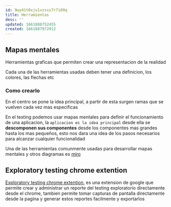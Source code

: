 ```yaml
---
id: 9wy41t0xju1vzsss7r7i09q
title: Herramientas
desc: ''
updated: 1661888752455
created: 1661887972912
---
```


## Mapas mentales

Herramientas graficas que permiten crear una representacion de la realidad

Cada una de las herramientas usadas deben tener una definicion, los colores, las flechas etc

### Como crearlo

En el centro se pone la idea principal, a partir de esta surgen ramas que se vuelven cada vez mas especificas

En el testing podemos usar mapas mentales para definir el funcionamiento de una aplicacion, la `aplicacion es la idea principal` desde ella se **descomponen sus componentes** desde los componentes mas grandes hasta los mas pequeños, esto nos dara una idea de los pasos necesarios para alcanzar cualquier funcionalidad

Una de las herramientas comunmente usadas para desarrollar mapas mentales y otros diagramas es [miro](https://miro.com/)

## Exploratory testing chrome extention

[Exploratory testing chrome extention](https://chrome.google.com/webstore/detail/exploratory-testing-chrom/khigmghadjljgjpamimgjjmpmlbgmekj), es una extension de google que permite crear y administrar un reporte del testing exploratorio directamente desde el chrome, tambien permite tomar capturas de pantalla directamente desde la pagina y generar estos reportes facilmente y exportarlos
